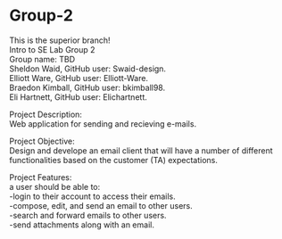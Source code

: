# Group-2  
This is the superior branch!  
Intro to SE Lab Group 2  
Group name: TBD  
Sheldon Waid, GitHub user: Swaid-design.  
Elliott Ware, GitHub user: Elliott-Ware.  
Braedon Kimball, GitHub user: bkimball98.  
Eli Hartnett, GitHub user: Elichartnett.  
  
Project Description:  
Web application for sending and recieving e-mails.  
  
Project Objective:  
Design and develope an email client that will have a number of different functionalities based on the customer (TA) expectations.

Project Features:  
a user should be able to:  
  -login to their account to access their emails.  
  -compose, edit, and send an email to other users.  
  -search and forward emails to other users.  
  -send attachments along with an email.  



